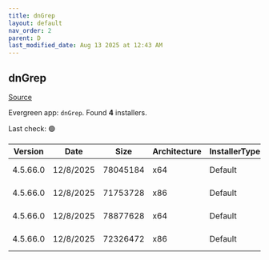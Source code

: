 ```yaml
---
title: dnGrep
layout: default
nav_order: 2
parent: D
last_modified_date: Aug 13 2025 at 12:43 AM
---
```


## dnGrep

[Source](https://dngrep.github.io/)

Evergreen app: `dnGrep`. Found **4** installers.

Last check: 🟢

| Version  | Date      | Size     | Architecture | InstallerType | Type | URI                                                                                                                                                                          |
| -------- | --------- | -------- | ------------ | ------------- | ---- | ---------------------------------------------------------------------------------------------------------------------------------------------------------------------------- |
| 4.5.66.0 | 12/8/2025 | 78045184 | x64          | Default       | msi  | [https://github.com/dnGrep/dnGrep/releases/download/v4.5.66.0/dnGREP.4.5.66.x64.msi](https://github.com/dnGrep/dnGrep/releases/download/v4.5.66.0/dnGREP.4.5.66.x64.msi)     |
| 4.5.66.0 | 12/8/2025 | 71753728 | x86          | Default       | msi  | [https://github.com/dnGrep/dnGrep/releases/download/v4.5.66.0/dnGREP.4.5.66.x86.msi](https://github.com/dnGrep/dnGrep/releases/download/v4.5.66.0/dnGREP.4.5.66.x86.msi)     |
| 4.5.66.0 | 12/8/2025 | 78877628 | x64          | Default       | zip  | [https://github.com/dnGrep/dnGrep/releases/download/v4.5.66.0/dnGrep.4.5.66.0.x64.zip](https://github.com/dnGrep/dnGrep/releases/download/v4.5.66.0/dnGrep.4.5.66.0.x64.zip) |
| 4.5.66.0 | 12/8/2025 | 72326472 | x86          | Default       | zip  | [https://github.com/dnGrep/dnGrep/releases/download/v4.5.66.0/dnGrep.4.5.66.0.x86.zip](https://github.com/dnGrep/dnGrep/releases/download/v4.5.66.0/dnGrep.4.5.66.0.x86.zip) |
